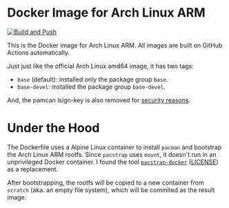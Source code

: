 # Docker Image for Arch Linux ARM

[![Build and Push](https://github.com/Menci/docker-archlinuxarm/actions/workflows/build.yaml/badge.svg)](https://github.com/Menci/docker-archlinuxarm/actions/workflows/build.yaml)

This is the Docker image for Arch Linux ARM. All images are built on GitHub Actions automatically.

Just just like the official Arch Linux amd64 image, it has two tags:

* `base` (default): installed only the package group `base`.
* `base-devel`: installed the package group `base-devel`.

And, the pamcan lsign-key is also removed for [security reasons](https://gitlab.archlinux.org/archlinux/archlinux-docker/-/blob/bc4d9f8ec5bdcbedefc96a2a1beaf33f01c07812/README.md#principles).

# Under the Hood

The Dockerfile uses a Alpine Linux container to install `pacman` and bootstrap the Arch Linux ARM rootfs. Since `pacstrap` uses `mount`, it doesn't run in an unprivileged Docker container. I found the tool [`pacstrap-docker`](https://github.com/lopsided98/archlinux-docker/blob/d5a80b90aea37eee43bcc7efeaea69880a4aada7/pacstrap-docker) ([LICENSE](https://github.com/lopsided98/archlinux-docker/blob/d5a80b90aea37eee43bcc7efeaea69880a4aada7/LICENSE)) as a replacement.

After bootstrapping, the rootfs will be copied to a new container from `scratch` (aka. an empty file system), which will be commited as the result image.
